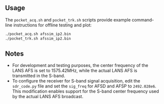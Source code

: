## Usage

The `pocket_acq.sh` and `pocket_trk.sh` scripts provide example command-line instructions for offline testing and plot:

```sh
./pocket_acq.sh afssim_ip2.bin
./pocket_trk.sh afssim_ip2.bin
```

## Notes

- For development and testing purposes, the center frequency of the LANS AFS is set to 1575.42MHz, while the actual LANS AFS is transmitted in the S-band.
- To configure the receiver for S-band signal acquisition, edit the `sdr_code.py` file and set the `sig_freq` for AFSD and AFSP to `2492.028e6`. This modification enables support for the S-band center frequency used by the actual LANS AFS broadcast.
